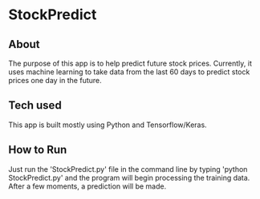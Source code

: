 # StockPredict

## About
The purpose of this app is to help predict future stock prices. Currently, it uses machine learning to take data from the last 60 days to predict stock prices one day in the future. 


## Tech used
This app is built mostly using Python and Tensorflow/Keras.

## How to Run
Just run the 'StockPredict.py' file in the command line by typing 'python StockPredict.py' and the program will begin processing the training data. 
After a few moments, a prediction will be made.

